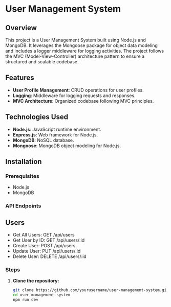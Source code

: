 # User Management System

## Overview

This project is a User Management System built using Node.js and MongoDB. It leverages the Mongoose package for object data modeling and includes a logger middleware for logging activities. The project follows the MVC (Model-View-Controller) architecture pattern to ensure a structured and scalable codebase.

## Features
- **User Profile Management**: CRUD operations for user profiles.
- **Logging**: Middleware for logging requests and responses.
- **MVC Architecture**: Organized codebase following MVC principles.

## Technologies Used

- **Node.js**: JavaScript runtime environment.
- **Express.js**: Web framework for Node.js.
- **MongoDB**: NoSQL database.
- **Mongoose**: MongoDB object modeling for Node.js.

## Installation

### Prerequisites

- Node.js
- MongoDB

### API Endpoints
## Users
- Get All Users: GET /api/users
- Get User by ID: GET /api/users/:id
- Create User: POST /api/users
- Update User: PUT /api/users/:id
- Delete User: DELETE /api/users/:id

### Steps

1. **Clone the repository:**
   ```bash
   git clone https://github.com/yourusername/user-management-system.git
   cd user-management-system
   npm run dev
